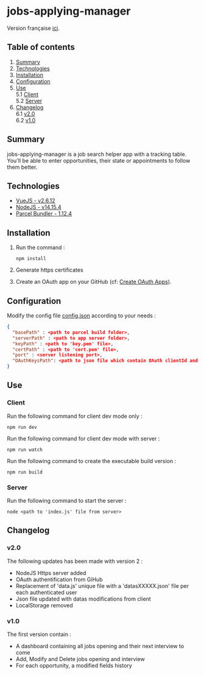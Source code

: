 # jobs-applying-manager

Version française [ici](README.md).

## Table of contents
1. [Summary](#summary)
2. [Technologies](#technologies)
3. [Installation](#installation)
4. [Configuration](#configuration)
5. [Use](#use)  
  5.1 [Client](#client)  
  5.2 [Server](#server)  
6. [Changelog](#changelog)  
  6.1 [v2.0](#v20)  
  6.2 [v1.0](#v10)  


## Summary

jobs-applying-manager is a job search helper app with a tracking table.
You'll be able to enter opportunities, their state or appointments to follow them better.


## Technologies

- [VueJS - v2.6.12](https://vuejs.org/)
- [NodeJS - v14.15.4](https://nodejs.org/en/)
- [Parcel Bundler - 1.12.4](https://parceljs.org/)


## Installation

1. Run the command :  

    ```
    npm install
    ```

2. Generate https certificates

3. Create an OAuth app on your GitHub (cf: [Create OAuth Apps](https://docs.github.com/en/developers/apps/creating-an-oauth-app)).


## Configuration

Modify the config file [config.json](#server/assets/config.json) according to your needs :

```json
{
  "basePath" : <path to parcel build folder>, 
  "serverPath" : <path to app server folder>,
  "keyPath" : <path to 'key.pem' file>,
  "certPath" : <path to 'cert.pem' file>,
  "port" : <server listening port>,
  "OAuthKeysPath": <path to json file which contain OAuth clientId and clientSecret>
}
```

## Use

### Client

Run the following command for client dev mode only :

    npm run dev

Run the following command for client dev mode with server : 

    npm run watch

Run the following command to create the executable build version :

    npm run build

### Server

Run the following command to start the server :

    node <path to 'index.js' file from server>

## Changelog

### v2.0  

The following updates has been made with version 2 :

- NodeJS Https server added
- OAuth authentification from GiHub
- Replacement of 'data.js' unique file with a 'datasXXXXX.json' file per each authenticated user
- Json file updated with datas modifications from client
- LocalStorage removed

### v1.0  

The first version contain : 

- A dashboard containing all jobs opening and their next interview to come
- Add, Modify and Delete jobs opening and interview
- For each opportunity, a modified fields history
